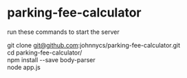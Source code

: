 # parking-fee-calculator

run these commands to start the server

git clone git@github.com:johnnycs/parking-fee-calculator.git  
cd parking-fee-calculator/  
npm install --save body-parser  
node app.js  
